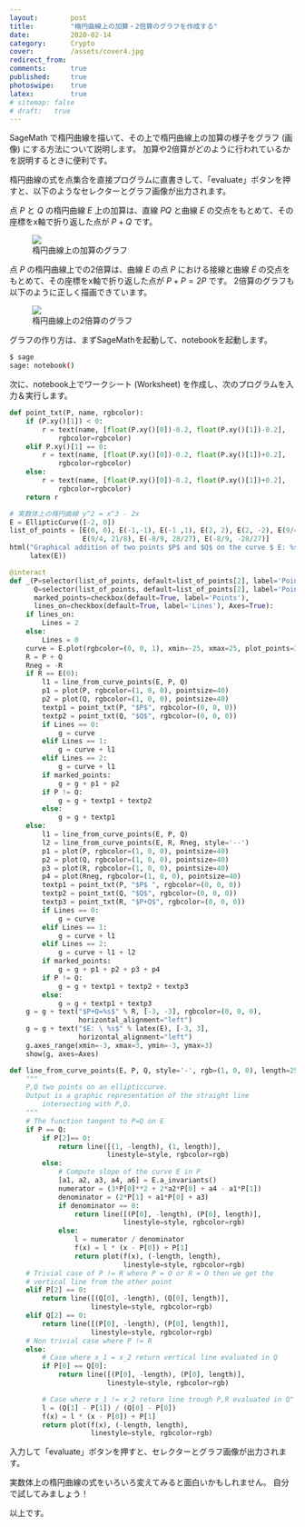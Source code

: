 ```yaml
---
layout:        post
title:         "楕円曲線上の加算・2倍算のグラフを作成する"
date:          2020-02-14
category:      Crypto
cover:         /assets/cover4.jpg
redirect_from:
comments:      true
published:     true
photoswipe:    true
latex:         true
# sitemap: false
# draft:   true
---
```


SageMath で楕円曲線を描いて、その上で楕円曲線上の加算の様子をグラフ (画像) にする方法について説明します。
加算や2倍算がどのように行われているかを説明するときに便利です。

楕円曲線の式を点集合を直接プログラムに直書きして、「evaluate」ボタンを押すと、以下のようなセレクターとグラフ画像が出力されます。

点 $P$ と $Q$ の楕円曲線 $E$ 上の加算は、直線 $PQ$ と曲線 $E$ の交点をもとめて、その座標をx軸で折り返した点が $P + Q$ です。

<figure>
<img src="{{ site.baseurl }}/media/post/crypto/point-addition-on-EC-1.png" />
<figcaption>楕円曲線上の加算のグラフ</figcaption>
</figure>

点 $P$ の楕円曲線上での2倍算は、曲線 $E$ の点 $P$ における接線と曲線 $E$ の交点をもとめて、その座標をx軸で折り返した点が $P + P = 2P$ です。
2倍算のグラフも以下のように正しく描画できています。

<figure>
<img src="{{ site.baseurl }}/media/post/crypto/point-addition-on-EC-2.png" />
<figcaption>楕円曲線上の2倍算のグラフ</figcaption>
</figure>

グラフの作り方は、まずSageMathを起動して、notebookを起動します。

```bash
$ sage
sage: notebook()
```

次に、notebook上でワークシート (Worksheet) を作成し、次のプログラムを入力＆実行します。

```python
def point_txt(P, name, rgbcolor):
    if (P.xy()[1]) < 0:
        r = text(name, [float(P.xy()[0])-0.2, float(P.xy()[1])-0.2],
            rgbcolor=rgbcolor)
    elif P.xy()[1] == 0:
        r = text(name, [float(P.xy()[0])-0.2, float(P.xy()[1])+0.2],
            rgbcolor=rgbcolor)
    else:
        r = text(name, [float(P.xy()[0])-0.2, float(P.xy()[1])+0.2],
            rgbcolor=rgbcolor)
    return r

# 実数体上の楕円曲線 y^2 = x^3 - 2x
E = EllipticCurve([-2, 0])
list_of_points = [E(0, 0), E(-1,-1), E(-1 ,1), E(2, 2), E(2, -2), E(9/4, -21/8),
                  E(9/4, 21/8), E(-8/9, 28/27), E(-8/9, -28/27)]
html("Graphical addition of two points $P$ and $Q$ on the curve $ E: %s $ " % \
     latex(E))

@interact
def _(P=selector(list_of_points, default=list_of_points[2], label='Point P'),
      Q=selector(list_of_points, default=list_of_points[2], label='Point Q'),
      marked_points=checkbox(default=True, label='Points'),
      lines_on=checkbox(default=True, label='Lines'), Axes=True):
    if lines_on:
        Lines = 2
    else:
        Lines = 0
    curve = E.plot(rgbcolor=(0, 0, 1), xmin=-25, xmax=25, plot_points=300)
    R = P + Q
    Rneg = -R
    if R == E(0):
        l1 = line_from_curve_points(E, P, Q)
        p1 = plot(P, rgbcolor=(1, 0, 0), pointsize=40)
        p2 = plot(Q, rgbcolor=(1, 0, 0), pointsize=40)
        textp1 = point_txt(P, "$P$", rgbcolor=(0, 0, 0))
        textp2 = point_txt(Q, "$Q$", rgbcolor=(0, 0, 0))
        if Lines == 0:
            g = curve
        elif Lines == 1:
            g = curve + l1
        elif Lines == 2:
            g = curve + l1
        if marked_points:
            g = g + p1 + p2
        if P != Q:
            g = g + textp1 + textp2
        else:
            g = g + textp1
    else:
        l1 = line_from_curve_points(E, P, Q)
        l2 = line_from_curve_points(E, R, Rneg, style='--')
        p1 = plot(P, rgbcolor=(1, 0, 0), pointsize=40)
        p2 = plot(Q, rgbcolor=(1, 0, 0), pointsize=40)
        p3 = plot(R, rgbcolor=(1, 0, 0), pointsize=40)
        p4 = plot(Rneg, rgbcolor=(1, 0, 0), pointsize=40)
        textp1 = point_txt(P, "$P$ ", rgbcolor=(0, 0, 0))
        textp2 = point_txt(Q, "$Q$", rgbcolor=(0, 0, 0))
        textp3 = point_txt(R, "$P+Q$", rgbcolor=(0, 0, 0))
        if Lines == 0:
            g = curve
        elif Lines == 1:
            g = curve + l1
        elif Lines == 2:
            g = curve + l1 + l2
        if marked_points:
            g = g + p1 + p2 + p3 + p4
        if P != Q:
            g = g + textp1 + textp2 + textp3
        else:
            g = g + textp1 + textp3
    g = g + text("$P+Q=%s$" % R, [-3, -3], rgbcolor=(0, 0, 0),
                 horizontal_alignment="left")
    g = g + text("$E: \ %s$" % latex(E), [-3, 3],
                 horizontal_alignment="left")
    g.axes_range(xmin=-3, xmax=3, ymin=-3, ymax=3)
    show(g, axes=Axes)

def line_from_curve_points(E, P, Q, style='-', rgb=(1, 0, 0), length=25):
    """
    P,Q two points on an ellipticcurve.
    Output is a graphic representation of the straight line
        intersecting with P,Q.
    """
    # The function tangent to P=Q on E
    if P == Q:
        if P[2]== 0:
            return line([(1, -length), (1, length)],
                        linestyle=style, rgbcolor=rgb)
        else:
            # Compute slope of the curve E in P
            [a1, a2, a3, a4, a6] = E.a_invariants()
            numerator = (3*P[0]**2 + 2*a2*P[0] + a4 - a1*P[1])
            denominator = (2*P[1] + a1*P[0] + a3)
            if denominator == 0:
                return line([(P[0], -length), (P[0], length)],
                            linestyle=style, rgbcolor=rgb)
            else:
                l = numerator / denominator
                f(x) = l * (x - P[0]) + P[1]
                return plot(f(x), (-length, length),
                            linestyle=style, rgbcolor=rgb)
    # Trivial case of P != R where P = O or R = O then we get the
    # vertical line from the other point
    elif P[2] == 0:
        return line([(Q[0], -length), (Q[0], length)],
                    linestyle=style, rgbcolor=rgb)
    elif Q[2] == 0:
        return line([(P[0], -length), (P[0], length)],
                    linestyle=style, rgbcolor=rgb)
    # Non trivial case where P != R
    else:
        # Case where x_1 = x_2 return vertical line evaluated in Q
        if P[0] == Q[0]:
            return line([(P[0], -length), (P[0], length)],
                        linestyle=style, rgbcolor=rgb)

        # Case where x_1 != x_2 return line trough P,R evaluated in Q"
        l = (Q[1] - P[1]) / (Q[0] - P[0])
        f(x) = l * (x - P[0]) + P[1]
        return plot(f(x), (-length, length),
                    linestyle=style, rgbcolor=rgb)
```

入力して「evaluate」ボタンを押すと、セレクターとグラフ画像が出力されます。

実数体上の楕円曲線の式をいろいろ変えてみると面白いかもしれません。
自分で試してみましょう！

以上です。
